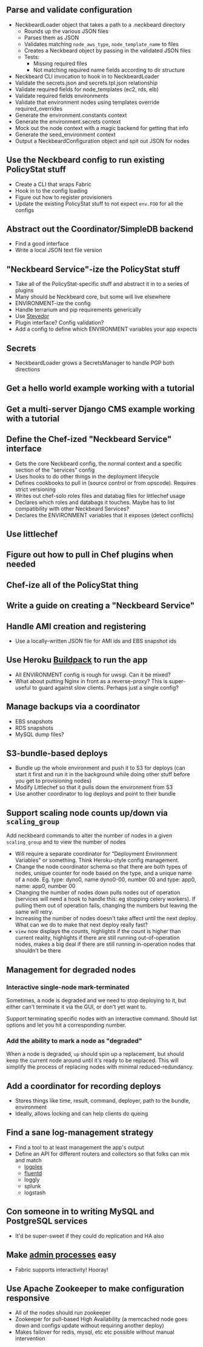 ## Parse and validate configuration

* NeckbeardLoader object that takes a path to a .neckbeard directory
  * Rounds up the various JSON files
  * Parses them as JSON
  * Validates matching `node_aws_type`, `node_template_name` to files
  * Creates a Neckbeard object by passing in the validated JSON files
  * Tests:
    * Missing required files
    * Not matching required name fields according to dir structure
* Neckbeard CLI invocation to hook in to NeckbeardLoader
* Validate the secrets.json and secrets.tpl.json relationship
* Validate required fields for node_templates (ec2, rds, elb)
* Validate required fields environments
* Validate that environment nodes using templates override required_overrides
* Generate the environment.constants context
* Generate the environment.secrets context
* Mock out the node context with a magic backend for getting that info
* Generate the seed_environment context
* Output a NeckbeardConfiguration object and spit out JSON for nodes

## Use the Neckbeard config to run existing PolicyStat stuff

* Create a CLI that wraps Fabric
* Hook in to the config loading
* Figure out how to register provisioners
* Update the existing PolicyStat stuff to not expect `env.FOO` for all the configs

## Abstract out the Coordinator/SimpleDB backend

* Find a good interface
* Write a local JSON text file version

## "Neckbeard Service"-ize the PolicyStat stuff

* Take all of the PolicyStat-specific stuff and abstract it in to a series of plugins
* Many should be Neckbeard core, but some will live elsewhere
* ENVIRONMENT-ize the config
* Handle terrarium and pip requirements generically
* Use [Stevedor](http://stevedore.readthedocs.org/)
* Plugin interface? Config validation?
* Add a config to define which ENVIRONMENT variables your app expects


## Secrets

* NeckbeardLoader grows a SecretsManager to handle PGP both directions

## Get a hello world example working with a tutorial

## Get a multi-server Django CMS example working with a tutorial

## Define the Chef-ized "Neckbeard Service" interface

* Gets the core Neckbeard config, the normal context and a specific section of
  the "services" config
* Uses hooks to do other things in the deployment lifecycle
* Defines cookbooks to pull in (source control or from opscode). Requires
  strict versioning
* Writes out chef-solo roles files and databag files for littlechef usage
* Declares which roles and databags it touches. Maybe has to list compatibility
  with other Neckbeard Services?
* Declares the ENVIRONMENT variables that it exposes (detect conflicts)

## Use littlechef

## Figure out how to pull in Chef plugins when needed

## Chef-ize all of the PolicyStat thing

## Write a guide on creating a "Neckbeard Service"

## Handle AMI creation and registering

* Use a locally-written JSON file for AMI ids and EBS snapshot ids

## Use Heroku [Buildpack](https://devcenter.heroku.com/articles/buildpack-api) to run the app

* All ENVIRONMENT config is rough for uwsgi. Can it be mixed?
* What about putting Nginx in front as a reverse-proxy? This is super-useful to
  guard against slow clients. Perhaps just a single config?

## Manage backups via a coordinator

* EBS snapshots
* RDS snapshots
* MySQL dump files?

## S3-bundle-based deploys

* Bundle up the whole environment and push it to S3 for deploys (can start it
  first and run it in the background while doing other stuff before you get to
  provisioning nodes)
* Modify Littlechef so that it pulls down the environment from S3
* Use another coordinator to log deploys and point to their bundle

## Support scaling node counts up/down via `scaling_group`

Add neckbeard commands to alter the number of nodes in a given `scaling_group`
and to view the number of nodes
  * Will require a separate coordinator for "Deployment Environment Variables"
    or something. Think Heroku-style config management.
  * Change the node coordinator schema so that there are both types of nodes,
    unique counter for node based on the type, and a unique name of a node. Eg.
    type: dyno0, name dyno0-00, number 00 and type: app0, name: app0, number 00
 * Changing the number of nodes down pulls nodes out of operation (services
   will need a hook to handle this: eg stopping celery workers). If pulling
   them out of operation fails, changing the numbers but leaving the same will
   retry.
 * Increasing the number of nodes doesn't take affect until the next deploy.
   What can we do to make that next deploy really fast?
 * `view` now displays the counts, highlights if the count is higher than
   current reality, highlights if there are still running out-of-operation
   nodes, makes a big deal if there are still running in-operation nodes that
   shouldn't be there

## Management for degraded nodes

### Interactive single-node mark-terminated

Sometimes, a node is degraded and we need to stop deploying to it, but either
can't terminate it via the GUI, or don't yet want to.

Support terminating specific nodes with an interactive command. Should list
options and let you hit a corresponding number.

### Add the ability to mark a node as "degraded"

When a node is degraded, `up` should spin up a replacement, but should keep the
current node around until it's ready to be replaced. This will simplify the
process of replacing nodes with minimal reduced-redundancy.

## Add a coordinator for recording deploys

* Stores things like time, result, command, deployer, path to the bundle, environment
* Ideally, allows locking and can help clients do queing

## Find a sane log-management strategy

* Find a tool to at least management the app's output
* Define an API for different routers and collectors so that folks can mix and match
  * [logplex](https://github.com/heroku/logplex)
  * [fluentd](https://github.com/fluent/fluentd)
  * loggly
  * splunk
  * logstash

## Con someone in to writing MySQL and PostgreSQL services

* It'd be super-sweet if they could do replication and HA also

## Make [admin processes](http://www.12factor.net/admin-processes) easy

* Fabric supports interactivity! Hooray!

## Use Apache Zookeeper to make configuration responsive

* All of the nodes should run zookeeper
* Zookeeper for pull-based High Availability (a memcached node goes down and
  configs update without requiring another deploy)
* Makes failover for redis, mysql, etc etc possible without manual intervention
